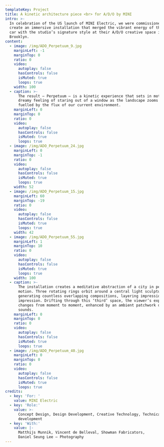```yaml
---
templateKey: Project
title: A kinetic architecture piece <br> for A/D/O by MINI
intro: >-
  In celebration of the US launch of MINI Electric, we were commissioned to
  create an immersive installation that merged the vibrant energy of the iconic
  car with the studio’s signature style at their A/D/O creative space in
  Brooklyn.
content:
  - image: /img/ADO_Perpetuum_9.jpg
    marginLeft: -1
    marginTop: 0
    ratio: 0
    video:
      autoplay: false
      hasControls: false
      isMuted: true
      loops: true
    width: 100
  - caption: >-
      The result – Perpetuum – is a kinetic experience that sets in motion the
      dreamy feeling of staring out of a window as the landscape zooms past you,
      fuelled by the flux of our current environment.
    marginLeft: 0
    marginTop: 0
    ratio: 0
    video:
      autoplay: false
      hasControls: false
      isMuted: true
      loops: true
  - image: /img/ADO_Perpetuum_24.jpg
    marginLeft: 0
    marginTop: -1
    ratio: 0
    video:
      autoplay: false
      hasControls: false
      isMuted: true
      loops: true
    width: 52
  - image: /img/ADO_Perpetuum_15.jpg
    marginLeft: 60
    marginTop: -19
    ratio: 0
    video:
      autoplay: false
      hasControls: false
      isMuted: true
      loops: true
    width: 42
  - image: /img/ADO_Perpetuum_55.jpg
    marginLeft: 1
    marginTop: 10
    ratio: 0
    video:
      autoplay: false
      hasControls: false
      isMuted: true
      loops: true
    width: 100
  - caption: >-
      The installation creates a meditative abstraction of a city in perpetual
      motion. Three rotating rings orbit around a central light sculpture,
      generating countless overlapping compositions, layering impression over
      impression. Drifting through this ‘third’ space, the viewer’s experience
      changes from moment to moment, enhanced by an ambient patchwork of urban
      sounds.
    marginLeft: 0
    marginTop: 0
    ratio: 0
    video:
      autoplay: false
      hasControls: false
      isMuted: true
      loops: true
  - image: /img/ADO_Perpetuum_40.jpg
    marginLeft: 0
    marginTop: 0
    ratio: 0
    video:
      autoplay: false
      hasControls: false
      isMuted: true
      loops: true
credits:
  - key: 'For: '
    value: MINI Electric
  - key: 'Role:'
    value: >-
      Concept Design, Design Development, Creative Technology, Technical
      development
  - key: 'With:'
    value: |-
      Matthijs Munnik, Vincent de Belleval, Showman Fabricators, 
      Daniel Seung Lee – Photography
---
```


